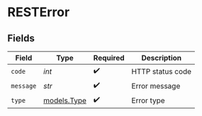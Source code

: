# RESTError


## Fields

| Field                            | Type                             | Required                         | Description                      |
| -------------------------------- | -------------------------------- | -------------------------------- | -------------------------------- |
| `code`                           | *int*                            | :heavy_check_mark:               | HTTP status code                 |
| `message`                        | *str*                            | :heavy_check_mark:               | Error message                    |
| `type`                           | [models.Type](../models/type.md) | :heavy_check_mark:               | Error type                       |